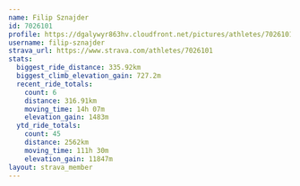 ```yaml
---
name: Filip Sznajder
id: 7026101
profile: https://dgalywyr863hv.cloudfront.net/pictures/athletes/7026101/2123836/19/large.jpg
username: filip-sznajder
strava_url: https://www.strava.com/athletes/7026101
stats:
  biggest_ride_distance: 335.92km
  biggest_climb_elevation_gain: 727.2m
  recent_ride_totals:
    count: 6
    distance: 316.91km
    moving_time: 14h 07m
    elevation_gain: 1483m
  ytd_ride_totals:
    count: 45
    distance: 2562km
    moving_time: 111h 30m
    elevation_gain: 11847m
layout: strava_member
--- 
```


